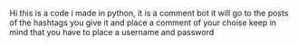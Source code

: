 Hi this is a code i made in python, it is a comment bot it will go to the posts of the hashtags you give it and place a comment of your choise keep in mind that you have
to place a username and password 
